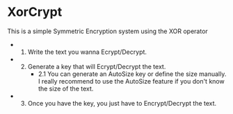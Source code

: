 # XorCrypt
This is a simple Symmetric Encryption system using the XOR operator

- 1. Write the text you wanna Ecrypt/Decrypt.
- 2. Generate a key that will Ecrypt/Decrypt the text.
     - 2.1 You can generate an AutoSize key or define the size manually. I really recommend to use the AutoSize feature if you don't know the size of the text.
- 3. Once you have the key, you just have to Encrypt/Decrypt the text.
